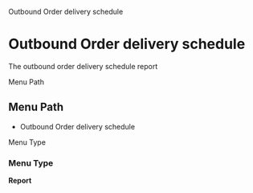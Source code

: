 
Outbound Order delivery schedule
# Outbound Order delivery schedule


The outbound order delivery schedule report

Menu Path
## Menu Path



- Outbound Order delivery schedule

Menu Type
### Menu Type

**Report**

